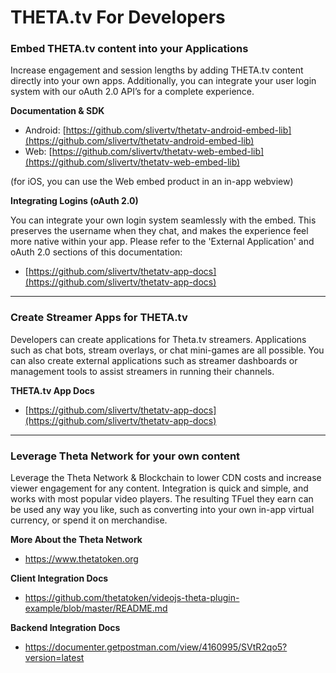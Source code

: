 # THETA.tv For Developers

  
  

### Embed THETA.tv content into your Applications

Increase engagement and session lengths by adding THETA.tv content directly into your own apps. Additionally, you can integrate your user login system with our oAuth 2.0 API’s for a complete experience.
  
**Documentation & SDK**
* Android: [https://github.com/slivertv/thetatv-android-embed-lib](https://github.com/slivertv/thetatv-android-embed-lib)
* Web: [https://github.com/slivertv/thetatv-web-embed-lib](https://github.com/slivertv/thetatv-web-embed-lib)

(for iOS, you can use the Web embed product in an in-app webview)

**Integrating Logins (oAuth 2.0)**

You can integrate your own login system seamlessly with the embed. This preserves the username when they chat, and makes the experience feel more native within your app. Please refer to the 'External Application' and oAuth 2.0 sections of this documentation: 
* [https://github.com/slivertv/thetatv-app-docs](https://github.com/slivertv/thetatv-app-docs)


-----


### Create Streamer Apps for THETA.tv
Developers can create applications for Theta.tv streamers. Applications such as chat bots, stream overlays, or chat mini-games are all possible. You can also create external applications such as streamer dashboards or management tools to assist streamers in running their channels.

**THETA.tv App Docs**
* [https://github.com/slivertv/thetatv-app-docs](https://github.com/slivertv/thetatv-app-docs)


-----


### Leverage Theta Network for your own content
Leverage the Theta Network & Blockchain to lower CDN costs and increase viewer engagement for any content. Integration is quick and simple, and works with most popular video players. The resulting TFuel they earn can be used any way you like, such as converting into your own in-app virtual currency, or spend it on merchandise. 

**More About the Theta Network**
* https://www.thetatoken.org

**Client Integration Docs**
* https://github.com/thetatoken/videojs-theta-plugin-example/blob/master/README.md

**Backend Integration Docs**
* https://documenter.getpostman.com/view/4160995/SVtR2qo5?version=latest
